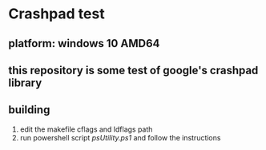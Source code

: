 # Crashpad test

## platform: windows 10 AMD64
## this repository is some test of google's crashpad library  

## building
1. edit the makefile cflags and ldflags path  
2. run powershell script *psUtility.ps1* and follow the instructions  
